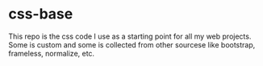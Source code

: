 css-base
================

This repo is the css code I use as a starting point for all my web projects.
Some is custom and some is collected from other sourcese like bootstrap, frameless, normalize, etc.

